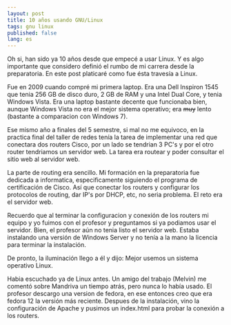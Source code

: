 ```yaml
---
layout: post
title: 10 años usando GNU/Linux
tags: gnu linux
published: false
lang: es
---
```


Oh si, han sido ya 10 años desde que empecé a usar Linux. Y es algo importante que considero definió el rumbo de mi carrera desde la preparatoria. En este post platicaré como fue ésta travesía a Linux.

<!-- more -->

Fue en 2009 cuando compré mi primera laptop. Era una Dell Inspiron 1545 que tenia 256 GB de disco duro, 2 GB de RAM y una Intel Dual Core, y tenia Windows Vista. Era una laptop bastante decente que funcionaba bien, aunque Windows Vista no era el mejor sistema operativo; era ~~muy~~ lento (bastante a comparacion con Windows 7).

Ese mismo año a finales del 5 semestre, si mal no me equivoco, en la practica final del taller de redes tenía la tarea de implementar una red que conectara dos routers Cisco, por un lado se tendrian 3 PC's y por el otro router tendriamos un servidor web. La tarea era routear y poder consultar el sitio web al servidor web.

La parte de routing era sencillo. Mi formación en la preparatoria fue dedicada a informatica, especificamente siguiendo el programa de certificación de Cisco. Así que conectar los routers y configurar los protocolos de routing, dar IP's por DHCP, etc, no seria problema. El reto era el servidor web.

Recuerdo que al terminar la configuracion y conexión de los routers mi equipo y yo fuimos con el profesor y preguntamos si ya podiamos usar el servidor. Bien, el profesor aún no tenia listo el servidor web. Estaba instalando una versión de Windows Server y no tenía a la mano la licencia para terminar la instalación.

De pronto, la iluminación llego a él y dijo: Mejor usemos un sistema operativo Linux.

Habia escuchado ya de Linux antes. Un amigo del trabajo (Melvin) me comentó sobre Mandriva un tiempo atrás, pero nunca lo había usado. El profesor descargo una version de fedora, en ese entonces creo que era fedora 12 la versión más reciente. Despues de la instalación, vino la configuración de Apache y pusimos un index.html para probar la conexión a los routers.
